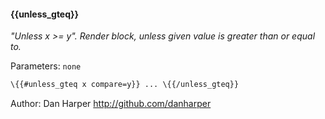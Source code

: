 #### \{{unless_gteq}}
_"Unless x >= y". Render block, unless given value is greater than or equal to._

Parameters: `none`

```html
\{{#unless_gteq x compare=y}} ... \{{/unless_gteq}}
```
Author: Dan Harper <http://github.com/danharper>